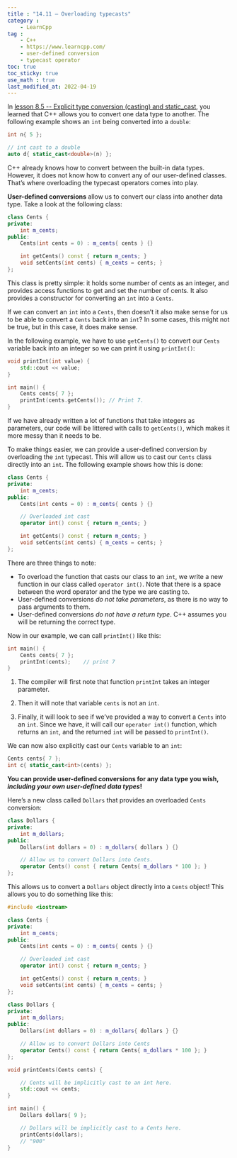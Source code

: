 ```yaml
---
title : "14.11 — Overloading typecasts"
category :
    - LearnCpp
tag : 
    - C++
    - https://www.learncpp.com/
    - user-defined conversion
    - typecast operator
toc: true  
toc_sticky: true 
use_math : true
last_modified_at: 2022-04-19
---
```



In [lesson 8.5 -- Explicit type conversion (casting) and static_cast](https://www.learncpp.com/cpp-tutorial/explicit-type-conversion-casting-and-static-cast/), you learned that C++ allows you to convert one data type to another. The following example shows an `int` being converted into a `double`:

```c++
int n{ 5 };

// int cast to a double
auto d{ static_cast<double>(n) }; 
```

C++ already knows how to convert between the built-in data types. However, it does not know how to convert any of our user-defined classes. That’s where overloading the typecast operators comes into play.

**User-defined conversions** allow us to convert our class into another data type. Take a look at the following class:

```c++
class Cents {
private:
    int m_cents;
public:
    Cents(int cents = 0) : m_cents{ cents } {}

    int getCents() const { return m_cents; }
    void setCents(int cents) { m_cents = cents; }
};
```

This class is pretty simple: it holds some number of cents as an integer, and provides access functions to get and set the number of cents. It also provides a constructor for converting an `int` into a `Cents`.

If we can convert an `int` into a `Cents`, then doesn’t it also make sense for us to be able to convert a `Cents` back into an `int`? In some cases, this might not be true, but in this case, it does make sense.

In the following example, we have to use `getCents()` to convert our `Cents` variable back into an integer so we can print it using `printInt()`:

```c++
void printInt(int value) {
    std::cout << value;
}

int main() {
    Cents cents{ 7 };
    printInt(cents.getCents()); // Print 7.
}
```

If we have already written a lot of functions that take integers as parameters, our code will be littered with calls to `getCents()`, which makes it more messy than it needs to be.

To make things easier, we can provide a user-defined conversion by overloading the `int` typecast. This will allow us to cast our `Cents` class directly into an `int`. The following example shows how this is done:

```c++
class Cents {
private:
    int m_cents;
public:
    Cents(int cents = 0) : m_cents{ cents } {}

    // Overloaded int cast
    operator int() const { return m_cents; }

    int getCents() const { return m_cents; }
    void setCents(int cents) { m_cents = cents; }
};
```

There are three things to note:

- To overload the function that casts our class to an `int`, we write a new function in our class called `operator int()`. Note that there is a space between the word operator and the type we are casting to.
- User-defined conversions *do not take parameters*, as there is no way to pass arguments to them.
- User-defined conversions *do not have a return type*. C++ assumes you will be returning the correct type.

Now in our example, we can call `printInt()` like this:

```c++
int main() {
    Cents cents{ 7 };
    printInt(cents);    // print 7
}
```

1. The compiler will first note that function `printInt` takes an integer parameter. 

2. Then it will note that variable `cents` is not an `int`. 

3. Finally, it will look to see if we’ve provided a way to convert a `Cents` into an `int`. Since we have, it will call our `operator int()` function, which returns an `int`, and the returned `int` will be passed to `printInt()`.

We can now also explicitly cast our `Cents` variable to an `int`:

```c++
Cents cents{ 7 };
int c{ static_cast<int>(cents) };
```

**You can provide user-defined conversions for any data type you wish, *including your own user-defined data types*!**

Here’s a new class called `Dollars` that provides an overloaded `Cents` conversion:

```c++
class Dollars {
private:
    int m_dollars;
public:
    Dollars(int dollars = 0) : m_dollars{ dollars } {}

    // Allow us to convert Dollars into Cents.
    operator Cents() const { return Cents{ m_dollars * 100 }; }
};
```

This allows us to convert a `Dollars` object directly into a `Cents` object! This allows you to do something like this:

```c++
#include <iostream>

class Cents {
private:
    int m_cents;
public:
    Cents(int cents = 0) : m_cents{ cents } {}

    // Overloaded int cast
    operator int() const { return m_cents; }

    int getCents() const { return m_cents; }
    void setCents(int cents) { m_cents = cents; }
};

class Dollars {
private:
    int m_dollars;
public:
    Dollars(int dollars = 0) : m_dollars{ dollars } {}

    // Allow us to convert Dollars into Cents
    operator Cents() const { return Cents{ m_dollars * 100 }; }
};

void printCents(Cents cents) {

    // Cents will be implicitly cast to an int here.
    std::cout << cents;     
}

int main() {
    Dollars dollars{ 9 };

    // Dollars will be implicitly cast to a Cents here.
    printCents(dollars);    
    // "900"
}
```